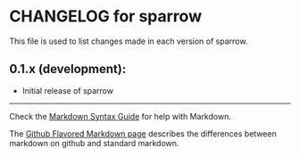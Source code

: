 # CHANGELOG for sparrow

This file is used to list changes made in each version of sparrow.

## 0.1.x (development):

* Initial release of sparrow

- - -
Check the [Markdown Syntax Guide](http://daringfireball.net/projects/markdown/syntax) for help with Markdown.

The [Github Flavored Markdown page](http://github.github.com/github-flavored-markdown/) describes the differences between markdown on github and standard markdown.

